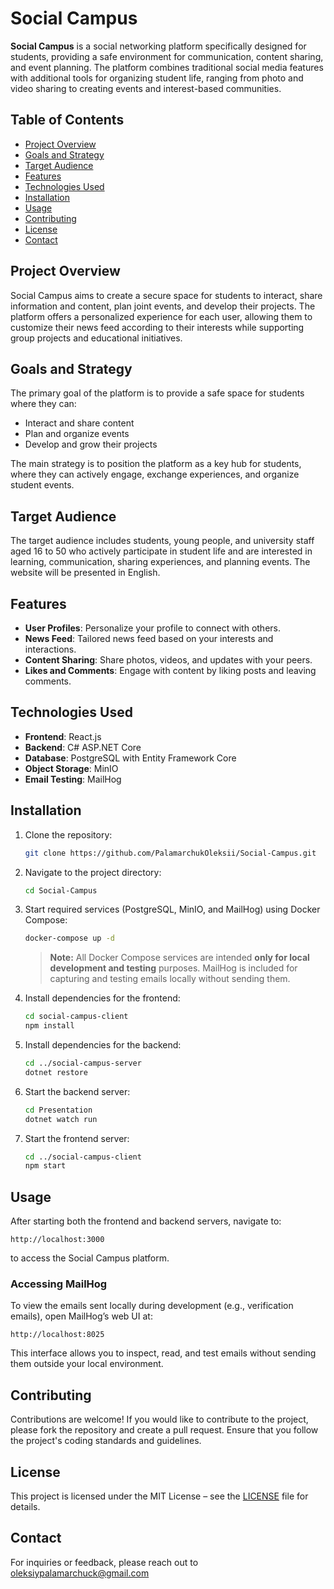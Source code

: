 # Social Campus

**Social Campus** is a social networking platform specifically designed for students, providing a safe environment for communication, content sharing, and event planning. The platform combines traditional social media features with additional tools for organizing student life, ranging from photo and video sharing to creating events and interest-based communities.

## Table of Contents

- [Project Overview](#project-overview)
- [Goals and Strategy](#goals-and-strategy)
- [Target Audience](#target-audience)
- [Features](#features)
- [Technologies Used](#technologies-used)
- [Installation](#installation)
- [Usage](#usage)
- [Contributing](#contributing)
- [License](#license)
- [Contact](#contact)

## Project Overview

Social Campus aims to create a secure space for students to interact, share information and content, plan joint events, and develop their projects. The platform offers a personalized experience for each user, allowing them to customize their news feed according to their interests while supporting group projects and educational initiatives.

## Goals and Strategy

The primary goal of the platform is to provide a safe space for students where they can:

- Interact and share content
- Plan and organize events
- Develop and grow their projects

The main strategy is to position the platform as a key hub for students, where they can actively engage, exchange experiences, and organize student events.

## Target Audience

The target audience includes students, young people, and university staff aged 16 to 50 who actively participate in student life and are interested in learning, communication, sharing experiences, and planning events. The website will be presented in English.

## Features

- **User Profiles**: Personalize your profile to connect with others.
- **News Feed**: Tailored news feed based on your interests and interactions.
- **Content Sharing**: Share photos, videos, and updates with your peers.
- **Likes and Comments**: Engage with content by liking posts and leaving comments.

## Technologies Used

- **Frontend**: React.js
- **Backend**: C# ASP.NET Core
- **Database**: PostgreSQL with Entity Framework Core
- **Object Storage**: MinIO
- **Email Testing**: MailHog

## Installation

1. Clone the repository:

   ```bash
   git clone https://github.com/PalamarchukOleksii/Social-Campus.git
   ```

2. Navigate to the project directory:

   ```bash
   cd Social-Campus
   ```

3. Start required services (PostgreSQL, MinIO, and MailHog) using Docker Compose:

   ```bash
   docker-compose up -d
   ```

   > **Note:** All Docker Compose services are intended **only for local development and testing** purposes.
   > MailHog is included for capturing and testing emails locally without sending them.

4. Install dependencies for the frontend:

   ```bash
   cd social-campus-client
   npm install
   ```

5. Install dependencies for the backend:

   ```bash
   cd ../social-campus-server
   dotnet restore
   ```

6. Start the backend server:

   ```bash
   cd Presentation
   dotnet watch run
   ```

7. Start the frontend server:

   ```bash
   cd ../social-campus-client
   npm start
   ```

## Usage

After starting both the frontend and backend servers, navigate to:

```
http://localhost:3000
```

to access the Social Campus platform.

### Accessing MailHog

To view the emails sent locally during development (e.g., verification emails), open MailHog’s web UI at:

```
http://localhost:8025
```

This interface allows you to inspect, read, and test emails without sending them outside your local environment.

## Contributing

Contributions are welcome! If you would like to contribute to the project, please fork the repository and create a pull request. Ensure that you follow the project's coding standards and guidelines.

## License

This project is licensed under the MIT License – see the [LICENSE](LICENSE) file for details.

## Contact

For inquiries or feedback, please reach out to [oleksiypalamarchuck@gmail.com](mailto:oleksiypalamarchuck@gmail.com?subject=Social%20Campus%20Inquiry&body=Hello%20Oleksii,)
